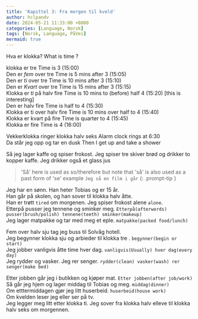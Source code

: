 ```yaml
---
title: 'Kapittel 3: Fra morgen til kveld'
author: hclpandv
date: 2024-05-21 11:33:00 +0800
categories: [Language, Norsk]
tags: [Norsk, Language, PåVei]
mermaid: true
---
```


<link rel="stylesheet" href="https://cdnjs.cloudflare.com/ajax/libs/font-awesome/6.0.0-beta3/css/all.min.css">
<script src="{{ '/assets/js/custom.js' | relative_url }}"></script>

Hva er klokka?  <i class="fas fa-volume-up" onclick="speakText('Hva er klokka?')"></i> What is time ?  
  
klokka er tre   <i class="fas fa-volume-up" onclick="speakText('klokka er tre')"></i> Time is 3 (15:00)  
Den er *fem* over tre   <i class="fas fa-volume-up" onclick="speakText('Den er fem over tre')"></i> Time is 5 mins after 3 (15:05)   
Den er *ti* over tre   <i class="fas fa-volume-up" onclick="speakText('Den er ti over tre')"></i> Time is 10 mins after 3 (15:10)  
Den er *Kvart* over tre   <i class="fas fa-volume-up" onclick="speakText('Den er Kvart over tre')"></i> Time is 15 mins after 3 (15:15)  
Klokka er *ti* på halv fire <i class="fas fa-volume-up" onclick="speakText('Klokka er ti på halv fire')"></i> Time is 10 mins to (before) half 4 (15:20) [this is interesting]  
Den er halv fire  <i class="fas fa-volume-up" onclick="speakText('Den er halv fire')"></i> Time is half to 4 (15:30)  
Klokka er ti over halv fire  <i class="fas fa-volume-up" onclick="speakText('Klokka er ti over halv fire')"></i> Time is 10 mins over half to 4 (15:40)  
Klokka er kvart på fire  <i class="fas fa-volume-up" onclick="speakText('Klokka er kvart på fire')"></i> Time is quarter to 4 (15:45)  
Klokka er fire  <i class="fas fa-volume-up" onclick="speakText('Klokka er fire')"></i> Time is 4 (16:00)  

Vekkerklokka ringer klokka halv seks <i class="fas fa-volume-up" onclick="speakText('Vekkerklokka ringer klokka halv seks')"></i> Alarm clock rings at 6:30   
Da står jeg opp og tar en dusk <i class="fas fa-volume-up" onclick="speakText('Da står jeg opp og tar en dusk')"></i> Then I get up and take a shower  

Så jeg lager kaffe og spiser frokost. Jeg spiser tre skiver brød og drikker to kopper kaffe. Jeg drikker også et glass jus <i class="fas fa-volume-up" onclick="speakText('Så jeg lager kaffe og spiser frokost. Jeg spiser tre skiver brød og drikker to kopper kaffe. Jeg drikker også et glass jus')"></i>  

>'Så' here is used as so/therefore but note that 'så' is also used as a past form of 'se' example `Jeg så en film i går`
{: .prompt-tip }

Jeg har en sønn. Han heter Tobias og er 15 år.  
Han går på skolen, og han sover til klokka halv åtte.  
Han er trøtt `tired` om morgenen. Jeg spiser frokost alene `alone`.   
Etterpå pusser jeg tennene og sminker meg. `Etterpå(afterwords) pusser(brush/polish) tennene(teeth) sminker(makeup)`  
Jeg lager matpakke og tar med meg et eple. `matpakke(packed food/lunch)`  

Fem over halv sju tag jeg buss til Solvåg hotell.  
Jeg begynner klokka sju og arbieder til klokka tre <i class="fas fa-volume-up" onclick="speakText('Jeg begynner klokka sju og arbieder til klokka tre')"></i> .  `begynner(begin or start)`  
Jeg jobber vanligvis åtte time hver dag. `vanligvis(Usually) hver dag(every day)`  
Jeg rydder og vasker. Jeg rer senger. `rydder(clean) vasker(wash) rer senger(make bed)`  

Etter jobben går jeg i butikken og kjøper mat. `Etter jobben(after job/work)`  
Så går jeg hjem og lager middag til Tobias og meg.  `middag(dinner)`  
Om etttermiddagen gjør jeg litt huserbeid. `huserbeid(house work)`  
Om kvelden leser jeg eller ser på tv.  
Jeg legger meg litt etter klokka ti. 
Jeg sover fra klokka halv elleve til klokka halv seks om morgennen.  



